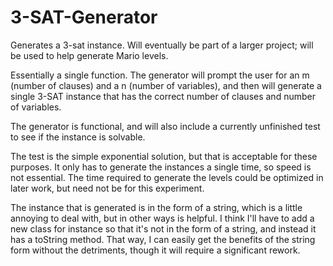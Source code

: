 # 3-SAT-Generator
Generates a 3-sat instance. Will eventually be part of a larger project; will be used to help generate Mario levels. 

Essentially a single function. The generator will prompt the user for an m (number of clauses) and a n (number of variables), and then will generate a single 3-SAT instance that has the correct number of clauses and number of variables.

The generator is functional, and will also include a currently unfinished test to see if the instance is solvable. 

The test is the simple exponential solution, but that is acceptable for these purposes. It only has to generate the instances a single time, so speed is not essential. The time required to generate the levels could be optimized in later work, but need not be for this experiment. 

The instance that is generated is in the form of a string, which is a little annoying to deal with, but in other ways is helpful. I think I'll have to add a new class for instance so that it's not in the form of a string, and instead it has a toString method. That way, I can easily get the benefits of the string form without the detriments, though it will require a significant rework.

